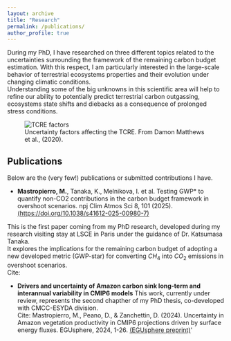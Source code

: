 ```yaml
---
layout: archive
title: "Research"
permalink: /publications/
author_profile: true
---
```


During my PhD, I have researched on three different topics related to the uncertainties surrounding the framework of the remaining carbon budget estimation. 
With this respect, I am particularly interested in the large-scale behavior of terrestrial ecosystems properties and their evolution under changing climatic conditions.\
Understanding some of the big unknowns in this scientific area will help to refine our ability to potentially predict terrestrial carbon outgassing, ecosystems state shifts and diebacks as a consequence of prolonged stress conditions.  

<figure>
  <img src="{{ '/images/tcre.jpg' | relative_url }}" alt="TCRE factors">
  <figcaption>Uncertainty factors affecting the TCRE. From Damon Matthews et al., (2020).</figcaption>
</figure>


## Publications
Below are the (very few!) publications or submitted contributions I have.

- **Mastropierro, M.**, Tanaka, K., Melnikova, I. et al. Testing GWP* to quantify non-CO2 contributions in the carbon budget framework in overshoot scenarios. npj Clim Atmos Sci 8, 101 (2025). [(https://doi.org/10.1038/s41612-025-00980-7)](https://doi.org/10.1038/s41612-025-00980-7)

This is the first paper coming from my PhD research, developed during my research visiting stay at LSCE in Paris under the guidance of Dr. Katsumasa Tanaka. \
It explores the implications for the remaining carbon budget of adopting a new developed metric (GWP-star) for converting $CH_{4}$ into $CO_{2}$ emissions in overshoot scenarios. \
Cite: 

- **Drivers and uncertainty of Amazon carbon sink long-term and interannual variability in CMIP6 models**
This work, currently under review, represents the second chapther of my PhD thesis, co-developed with CMCC-ESYDA division. \
Cite: Mastropierro, M., Peano, D., & Zanchettin, D. (2024). Uncertainty in Amazon vegetation productivity in CMIP6 projections driven by surface energy fluxes. EGUsphere, 2024, 1-26. [(EGUsphere preprint)](https://egusphere.copernicus.org/preprints/2024/egusphere-2024-823/)'


